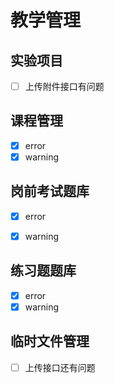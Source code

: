 # 教学管理

## 实验项目

- [ ] 上传附件接口有问题


## 课程管理

- [x] error
- [x] warning

## 岗前考试题库

- [x] error
- [x] warning



## 练习题题库

- [x] error
- [x] warning

## 临时文件管理

- [ ] 上传接口还有问题

